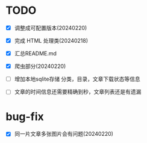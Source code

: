 # TODO

- [x] 调整成可配置版本(20240220)
- [x] 完成 HTML 处理类(20240218)
- [x] 汇总README.md
- [x] 爬虫部分(20240220)
- [ ] 增加本地sqlite存储 分类，目录，文章下载状态等信息
- [ ] 文章的时间信息还需要精确到秒，文章列表还是有遗漏


# bug-fix
- [x] 同一片文章多张图片会有问题(20240220)

